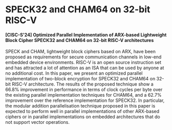 # SPECK32 and CHAM64 on 32-bit RISC-V

#### [CISC-S'24] Optimized Parallel Implementation of ARX-based Lightweight Block Cipher SPECK32 and CHAM64 on 32-bit RISC-V architectures


SPECK and CHAM, lightweight block ciphers based on ARX, have been proposed as requirements for secure communication channels in low-end embedded device environments. RISC-V is an open source instruction set and has attracted a lot of attention as an ISA that can be used by anyone at no additional cost. In this paper, we present an optimized parallel implementation of two-block encryption for SPECK32 and CHAM64 on 32-bit RISC-V architecture. The results of the proposed technique show a 66.8% improvement in performance in terms of clock cycles per byte over the existing parallel implementation techniques for CHAM64, and a 62.7% improvement over the reference implementation for SPECK32. In particular, the modular addition parallelisation technique proposed in this paper is expected to perform well in parallel implementations of other ARX-based ciphers or in parallel implementations on embedded architectures that do not support vector operations.

